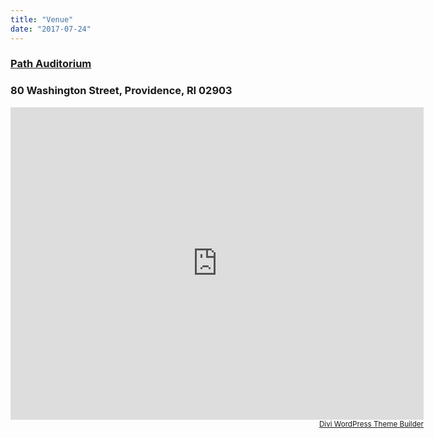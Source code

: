 ```yaml
---
title: "Venue"
date: "2017-07-24"
---
```


### [Path Auditorium](https://web.uri.edu/ceps/campusresources/facilityrental/) 
### 80 Washington Street, Providence, RI 02903

<div class="mapouter"><div class="gmap_canvas"><iframe width="661" height="500" id="gmap_canvas" src="https://maps.google.com/maps?q=80%20Washington%20Street%2C%20Providence%2C%20RI%2002903&t=&z=17&ie=UTF8&iwloc=&output=embed" frameborder="0" scrolling="no" marginheight="0" marginwidth="0"></iframe><a href="https://www.maps-erstellen.de">maps-erstellen.de</a></div><style>.mapouter{text-align:right;height:500px;width:661px;}.gmap_canvas {overflow:hidden;background:none!important;height:500px;width:661px;}</style><small><a href="http://www.elegantthemes.com/affiliates/idevaffiliate.php?id=28532&url=42158&tid1=google1" rel="nofollow">Divi WordPress Theme Builder</a></small></div>



